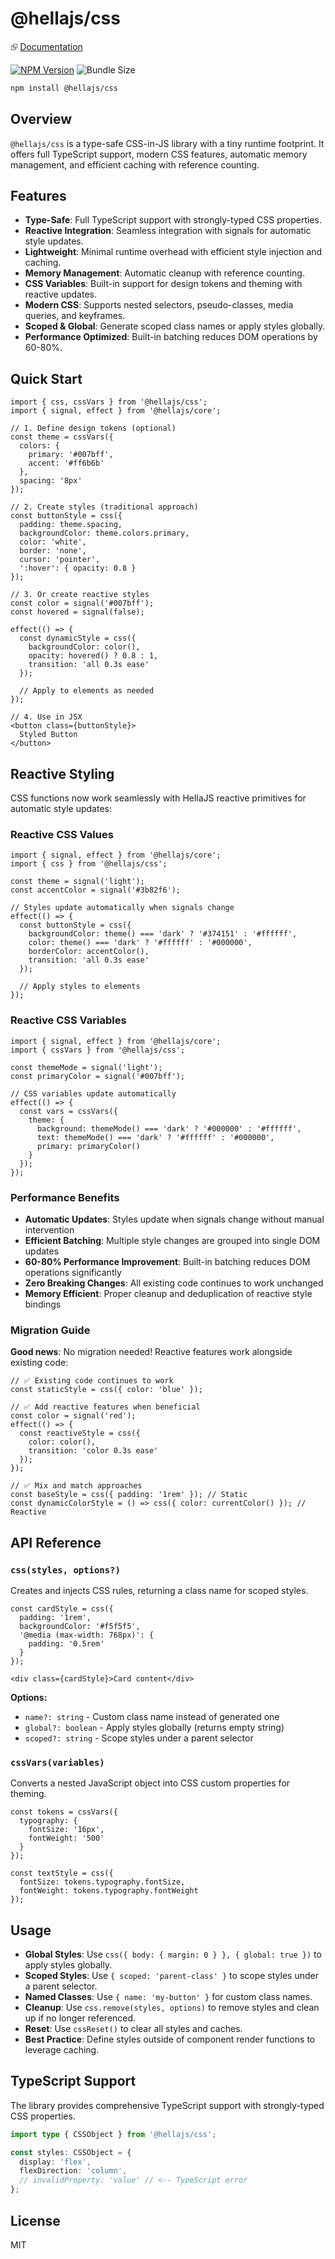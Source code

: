 # @hellajs/css

⮺ [Documentation](https://hellajs.com/reference/css/css)

[![NPM Version](https://img.shields.io/npm/v/@hellajs/css)](https://www.npmjs.com/package/@hellajs/css)
![Bundle Size](https://edge.bundlejs.com/badge?q=@hellajs/css@0.14.6&treeshake=[*])

```bash
npm install @hellajs/css
```

## Overview

`@hellajs/css` is a type-safe CSS-in-JS library with a tiny runtime footprint. It offers full TypeScript support, modern CSS features, automatic memory management, and efficient caching with reference counting.

## Features

- **Type-Safe**: Full TypeScript support with strongly-typed CSS properties.
- **Reactive Integration**: Seamless integration with signals for automatic style updates.
- **Lightweight**: Minimal runtime overhead with efficient style injection and caching.
- **Memory Management**: Automatic cleanup with reference counting.
- **CSS Variables**: Built-in support for design tokens and theming with reactive updates.
- **Modern CSS**: Supports nested selectors, pseudo-classes, media queries, and keyframes.
- **Scoped & Global**: Generate scoped class names or apply styles globally.
- **Performance Optimized**: Built-in batching reduces DOM operations by 60-80%.

## Quick Start

```tsx
import { css, cssVars } from '@hellajs/css';
import { signal, effect } from '@hellajs/core';

// 1. Define design tokens (optional)
const theme = cssVars({
  colors: {
    primary: '#007bff',
    accent: '#ff6b6b'
  },
  spacing: '8px'
});

// 2. Create styles (traditional approach)
const buttonStyle = css({
  padding: theme.spacing,
  backgroundColor: theme.colors.primary,
  color: 'white',
  border: 'none',
  cursor: 'pointer',
  ':hover': { opacity: 0.8 }
});

// 3. Or create reactive styles
const color = signal('#007bff');
const hovered = signal(false);

effect(() => {
  const dynamicStyle = css({
    backgroundColor: color(),
    opacity: hovered() ? 0.8 : 1,
    transition: 'all 0.3s ease'
  });
  
  // Apply to elements as needed
});

// 4. Use in JSX
<button class={buttonStyle}>
  Styled Button
</button>
```

## Reactive Styling

CSS functions now work seamlessly with HellaJS reactive primitives for automatic style updates:

### Reactive CSS Values

```tsx
import { signal, effect } from '@hellajs/core';
import { css } from '@hellajs/css';

const theme = signal('light');
const accentColor = signal('#3b82f6');

// Styles update automatically when signals change
effect(() => {
  const buttonStyle = css({
    backgroundColor: theme() === 'dark' ? '#374151' : '#ffffff',
    color: theme() === 'dark' ? '#ffffff' : '#000000',
    borderColor: accentColor(),
    transition: 'all 0.3s ease'
  });
  
  // Apply styles to elements
});
```

### Reactive CSS Variables

```tsx
import { signal, effect } from '@hellajs/core';
import { cssVars } from '@hellajs/css';

const themeMode = signal('light');
const primaryColor = signal('#007bff');

// CSS variables update automatically
effect(() => {
  const vars = cssVars({
    theme: {
      background: themeMode() === 'dark' ? '#000000' : '#ffffff',
      text: themeMode() === 'dark' ? '#ffffff' : '#000000',
      primary: primaryColor()
    }
  });
});
```

### Performance Benefits

- **Automatic Updates**: Styles update when signals change without manual intervention
- **Efficient Batching**: Multiple style changes are grouped into single DOM updates
- **60-80% Performance Improvement**: Built-in batching reduces DOM operations significantly
- **Zero Breaking Changes**: All existing code continues to work unchanged
- **Memory Efficient**: Proper cleanup and deduplication of reactive style bindings

### Migration Guide

**Good news**: No migration needed! Reactive features work alongside existing code:

```tsx
// ✅ Existing code continues to work
const staticStyle = css({ color: 'blue' });

// ✅ Add reactive features when beneficial
const color = signal('red');
effect(() => {
  const reactiveStyle = css({
    color: color(),
    transition: 'color 0.3s ease'
  });
});

// ✅ Mix and match approaches
const baseStyle = css({ padding: '1rem' }); // Static
const dynamicColorStyle = () => css({ color: currentColor() }); // Reactive
```

## API Reference

### `css(styles, options?)`
Creates and injects CSS rules, returning a class name for scoped styles.

```tsx
const cardStyle = css({
  padding: '1rem',
  backgroundColor: '#f5f5f5',
  '@media (max-width: 768px)': {
    padding: '0.5rem'
  }
});

<div class={cardStyle}>Card content</div>
```

**Options:**
- `name?: string` - Custom class name instead of generated one
- `global?: boolean` - Apply styles globally (returns empty string)
- `scoped?: string` - Scope styles under a parent selector

### `cssVars(variables)`
Converts a nested JavaScript object into CSS custom properties for theming.

```tsx
const tokens = cssVars({
  typography: {
    fontSize: '16px',
    fontWeight: '500'
  }
});

const textStyle = css({
  fontSize: tokens.typography.fontSize,
  fontWeight: tokens.typography.fontWeight
});
```

## Usage

- **Global Styles**: Use `css({ body: { margin: 0 } }, { global: true })` to apply styles globally.
- **Scoped Styles**: Use `{ scoped: 'parent-class' }` to scope styles under a parent selector.
- **Named Classes**: Use `{ name: 'my-button' }` for custom class names.
- **Cleanup**: Use `css.remove(styles, options)` to remove styles and clean up if no longer referenced.
- **Reset**: Use `cssReset()` to clear all styles and caches.
- **Best Practice**: Define styles outside of component render functions to leverage caching.

## TypeScript Support

The library provides comprehensive TypeScript support with strongly-typed CSS properties.

```typescript
import type { CSSObject } from '@hellajs/css';

const styles: CSSObject = {
  display: 'flex',
  flexDirection: 'column',
  // invalidProperty: 'value' // <-- TypeScript error
};
```

## License

MIT
